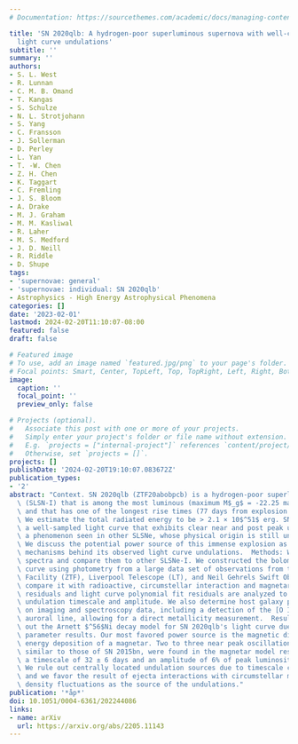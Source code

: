 ```yaml
---
# Documentation: https://sourcethemes.com/academic/docs/managing-content/

title: 'SN 2020qlb: A hydrogen-poor superluminous supernova with well-characterized
  light curve undulations'
subtitle: ''
summary: ''
authors:
- S. L. West
- R. Lunnan
- C. M. B. Omand
- T. Kangas
- S. Schulze
- N. L. Strotjohann
- S. Yang
- C. Fransson
- J. Sollerman
- D. Perley
- L. Yan
- T. -W. Chen
- Z. H. Chen
- K. Taggart
- C. Fremling
- J. S. Bloom
- A. Drake
- M. J. Graham
- M. M. Kasliwal
- R. Laher
- M. S. Medford
- J. D. Neill
- R. Riddle
- D. Shupe
tags:
- 'supernovae: general'
- 'supernovae: individual: SN 2020qlb'
- Astrophysics - High Energy Astrophysical Phenomena
categories: []
date: '2023-02-01'
lastmod: 2024-02-20T11:10:07-08:00
featured: false
draft: false

# Featured image
# To use, add an image named `featured.jpg/png` to your page's folder.
# Focal points: Smart, Center, TopLeft, Top, TopRight, Left, Right, BottomLeft, Bottom, BottomRight.
image:
  caption: ''
  focal_point: ''
  preview_only: false

# Projects (optional).
#   Associate this post with one or more of your projects.
#   Simply enter your project's folder or file name without extension.
#   E.g. `projects = ["internal-project"]` references `content/project/deep-learning/index.md`.
#   Otherwise, set `projects = []`.
projects: []
publishDate: '2024-02-20T19:10:07.083672Z'
publication_types:
- '2'
abstract: "Context. SN 2020qlb (ZTF20abobpcb) is a hydrogen-poor superluminous supernova\
  \ (SLSN-I) that is among the most luminous (maximum M$_g$ = -22.25 mag)\
  \ and that has one of the longest rise times (77 days from explosion to maximum).\
  \ We estimate the total radiated energy to be > 2.1 × 10$^51$ erg. SN 2020qlb has\
  \ a well-sampled light curve that exhibits clear near and post peak undulations,\
  \ a phenomenon seen in other SLSNe, whose physical origin is still unknown.  Aims:\
  \ We discuss the potential power source of this immense explosion as well as the\
  \ mechanisms behind its observed light curve undulations.  Methods: We analyze photospheric\
  \ spectra and compare them to other SLSNe-I. We constructed the bolometric light\
  \ curve using photometry from a large data set of observations from the Zwicky Transient\
  \ Facility (ZTF), Liverpool Telescope (LT), and Neil Gehrels Swift Observatory and\
  \ compare it with radioactive, circumstellar interaction and magnetar models. Model\
  \ residuals and light curve polynomial fit residuals are analyzed to estimate the\
  \ undulation timescale and amplitude. We also determine host galaxy properties based\
  \ on imaging and spectroscopy data, including a detection of the [O III]łambda4363,\
  \ auroral line, allowing for a direct metallicity measurement.  Results: We rule\
  \ out the Arnett $^56$Ni decay model for SN 2020qlb's light curve due to unphysical\
  \ parameter results. Our most favored power source is the magnetic dipole spin-down\
  \ energy deposition of a magnetar. Two to three near peak oscillations, intriguingly\
  \ similar to those of SN 2015bn, were found in the magnetar model residuals with\
  \ a timescale of 32 ± 6 days and an amplitude of 6% of peak luminosity.\
  \ We rule out centrally located undulation sources due to timescale considerations;\
  \ and we favor the result of ejecta interactions with circumstellar material (CSM)\
  \ density fluctuations as the source of the undulations."
publication: '*åp*'
doi: 10.1051/0004-6361/202244086
links:
- name: arXiv
  url: https://arxiv.org/abs/2205.11143
---
```

